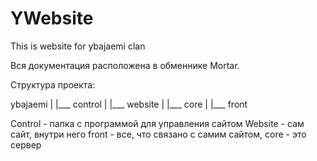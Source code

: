 # YWebsite
This is website for ybajaemi clan

Вся документация расположена в обменнике Mortar.

Структура проекта:

ybajaemi
|
|___ control
|
|___ website
      |
      |___ core
      |
      |___ front

Control - папка с программой для управления сайтом
Website - сам сайт, внутри него front - все, что связано с самим сайтом, core - это сервер
